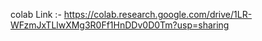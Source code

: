 colab Link :- https://colab.research.google.com/drive/1LR-WFzmJxTLlwXMg3R0Ff1HnDDv0D0Tm?usp=sharing
